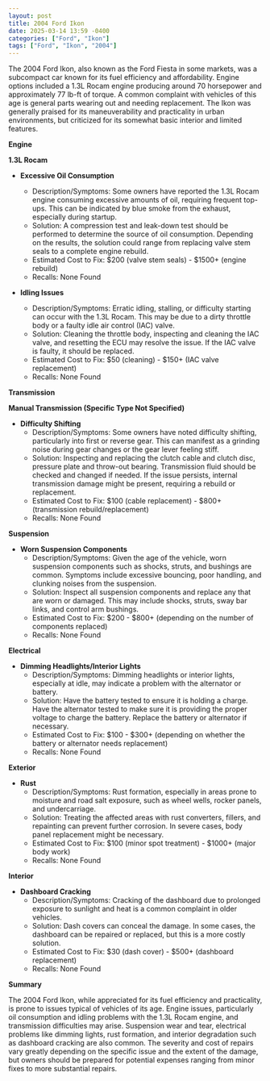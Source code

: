 ```yaml
---
layout: post
title: 2004 Ford Ikon
date: 2025-03-14 13:59 -0400
categories: ["Ford", "Ikon"]
tags: ["Ford", "Ikon", "2004"]
---
```

The 2004 Ford Ikon, also known as the Ford Fiesta in some markets, was a subcompact car known for its fuel efficiency and affordability. Engine options included a 1.3L Rocam engine producing around 70 horsepower and approximately 77 lb-ft of torque. A common complaint with vehicles of this age is general parts wearing out and needing replacement. The Ikon was generally praised for its maneuverability and practicality in urban environments, but criticized for its somewhat basic interior and limited features.

**Engine**

**1.3L Rocam**

*   **Excessive Oil Consumption**
    *   Description/Symptoms: Some owners have reported the 1.3L Rocam engine consuming excessive amounts of oil, requiring frequent top-ups. This can be indicated by blue smoke from the exhaust, especially during startup.
    *   Solution: A compression test and leak-down test should be performed to determine the source of oil consumption. Depending on the results, the solution could range from replacing valve stem seals to a complete engine rebuild.
    *   Estimated Cost to Fix: $200 (valve stem seals) - $1500+ (engine rebuild)
    *   Recalls: None Found

*   **Idling Issues**
    *   Description/Symptoms: Erratic idling, stalling, or difficulty starting can occur with the 1.3L Rocam. This may be due to a dirty throttle body or a faulty idle air control (IAC) valve.
    *   Solution: Cleaning the throttle body, inspecting and cleaning the IAC valve, and resetting the ECU may resolve the issue. If the IAC valve is faulty, it should be replaced.
    *   Estimated Cost to Fix: $50 (cleaning) - $150+ (IAC valve replacement)
    *   Recalls: None Found

**Transmission**

**Manual Transmission (Specific Type Not Specified)**

*   **Difficulty Shifting**
    *   Description/Symptoms: Some owners have noted difficulty shifting, particularly into first or reverse gear. This can manifest as a grinding noise during gear changes or the gear lever feeling stiff.
    *   Solution: Inspecting and replacing the clutch cable and clutch disc, pressure plate and throw-out bearing. Transmission fluid should be checked and changed if needed. If the issue persists, internal transmission damage might be present, requiring a rebuild or replacement.
    *   Estimated Cost to Fix: $100 (cable replacement) - $800+ (transmission rebuild/replacement)
    *   Recalls: None Found

**Suspension**

*   **Worn Suspension Components**
    *   Description/Symptoms: Given the age of the vehicle, worn suspension components such as shocks, struts, and bushings are common. Symptoms include excessive bouncing, poor handling, and clunking noises from the suspension.
    *   Solution: Inspect all suspension components and replace any that are worn or damaged. This may include shocks, struts, sway bar links, and control arm bushings.
    *   Estimated Cost to Fix: $200 - $800+ (depending on the number of components replaced)
    *   Recalls: None Found

**Electrical**

*   **Dimming Headlights/Interior Lights**
    *   Description/Symptoms: Dimming headlights or interior lights, especially at idle, may indicate a problem with the alternator or battery.
    *   Solution: Have the battery tested to ensure it is holding a charge. Have the alternator tested to make sure it is providing the proper voltage to charge the battery. Replace the battery or alternator if necessary.
    *   Estimated Cost to Fix: $100 - $300+ (depending on whether the battery or alternator needs replacement)
    *   Recalls: None Found

**Exterior**

*   **Rust**
    *   Description/Symptoms: Rust formation, especially in areas prone to moisture and road salt exposure, such as wheel wells, rocker panels, and undercarriage.
    *   Solution: Treating the affected areas with rust converters, fillers, and repainting can prevent further corrosion. In severe cases, body panel replacement might be necessary.
    *   Estimated Cost to Fix: $100 (minor spot treatment) - $1000+ (major body work)
    *   Recalls: None Found

**Interior**

*   **Dashboard Cracking**
    *   Description/Symptoms: Cracking of the dashboard due to prolonged exposure to sunlight and heat is a common complaint in older vehicles.
    *   Solution: Dash covers can conceal the damage. In some cases, the dashboard can be repaired or replaced, but this is a more costly solution.
    *   Estimated Cost to Fix: $30 (dash cover) - $500+ (dashboard replacement)
    *   Recalls: None Found

**Summary**

The 2004 Ford Ikon, while appreciated for its fuel efficiency and practicality, is prone to issues typical of vehicles of its age. Engine issues, particularly oil consumption and idling problems with the 1.3L Rocam engine, and transmission difficulties may arise. Suspension wear and tear, electrical problems like dimming lights, rust formation, and interior degradation such as dashboard cracking are also common. The severity and cost of repairs vary greatly depending on the specific issue and the extent of the damage, but owners should be prepared for potential expenses ranging from minor fixes to more substantial repairs.

